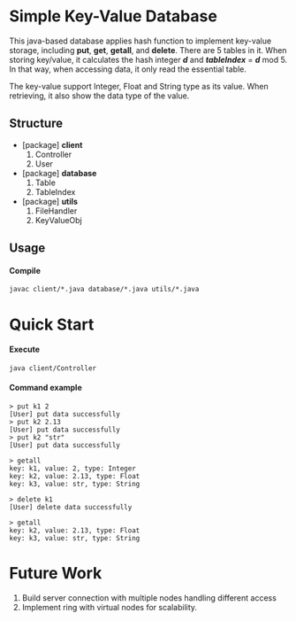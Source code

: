 # Simple Key-Value Database

This java-based database applies hash function to implement key-value storage, including **put**, **get**, **getall**, and **delete**. There are 5 tables in it. When storing key/value, it calculates the hash integer ***d*** and ***tableIndex*** = ***d*** mod 5. In that way, when accessing data, it only read the essential table. 

The key-value support Integer, Float and String type as its value. When retrieving, it also show the data type of the value.

## Structure

* [package] **client**
    1. Controller
    2. User
* [package] **database**
    1. Table
    2. TableIndex
* [package] **utils**
    1. FileHandler
    2. KeyValueObj


## Usage

#### Compile
```
javac client/*.java database/*.java utils/*.java
```

# Quick Start
#### Execute
```
java client/Controller
```
#### Command example
```
> put k1 2
[User] put data successfully
> put k2 2.13
[User] put data successfully
> put k2 "str"
[User] put data successfully

> getall
key: k1, value: 2, type: Integer
key: k2, value: 2.13, type: Float
key: k3, value: str, type: String

> delete k1
[User] delete data successfully

> getall
key: k2, value: 2.13, type: Float
key: k3, value: str, type: String
```

# Future Work
1. Build server connection with multiple nodes handling different access
2. Implement ring with virtual nodes for scalability.